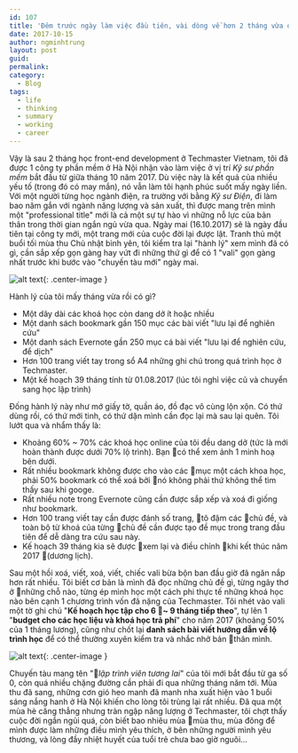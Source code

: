 ```yaml
---
id: 107
title: 'Đêm trước ngày làm việc đầu tiên, vài dòng về hơn 2 tháng vừa qua'
date: 2017-10-15
author: ngminhtrung
layout: post
guid: 
permalink: 
category:
  - Blog
tags:
  - life
  - thinking
  - summary
  - working
  - career
---
```


Vậy là sau 2 tháng học front-end development ở Techmaster Vietnam, tôi đã được 1 công ty phần mềm ở Hà Nội nhận vào làm việc ở vị trí *Kỹ sư phần mềm* bắt đầu từ giữa tháng 10 năm 2017. Dù việc này là kết quả của nhiều yếu tố (trong đó có may mắn), nó vẫn làm tôi hạnh phúc suốt mấy ngày liền. Với một người từng học ngành điện, ra trường với bằng *Kỹ sư Điện*, đi làm bao năm gắn với ngành năng lượng và sản xuất, thì được mang trên mình một "professional title" mới là cả một sự tự hào vì những nỗ lực của bản thân trong thời gian ngắn ngủ vừa qua. Ngày mai (16.10.2017) sẽ là ngày đầu tiên tại công ty mới, một trang mới của cuộc đời lại được lật. Tranh thủ một buổi tối mùa thu Chủ nhật bình yên, tôi kiểm tra lại "hành lý" xem mình đã có gì, cần sắp xếp gọn gàng hay vứt đi những thứ gì để có 1 "vali" gọn gàng nhất trước khi bước vào "chuyến tàu mới" ngày mai. 

![alt text][photo00]{: .center-image }

Hành lý của tôi mấy tháng vừa rồi có gì?
- Một dãy dài các khoá học còn dang dở ít hoặc nhiều
- Một danh sách bookmark gần 150 mục các bài viết "lưu lại để nghiên cứu"
- Một danh sách Evernote gần 250 mục cá bài viết "lưu lại để nghiên cứu, để dịch" 
- Hơn 100 trang viết tay trong sổ A4 những ghi chú trong quá trình học ở Techmaster. 
- Một kế hoạch 39 tháng tính từ 01.08.2017 (lúc tôi nghỉ việc cũ và chuyển sang học lập trình)

Đống hành lý này như mớ giấy tờ, quần áo, đồ đạc vô cùng lộn xộn. Có thứ dùng rồi, có thứ mới tinh, có thứ dặn mình cần đọc lại mà sau lại quên. Tôi lướt qua và nhẩm thấy là:
- Khoảng 60% ~ 70% các khoá học online của tôi đều dang dở (tức là mới hoàn thành được dưới 70% lộ trình). Bạn có thể xem ảnh 1 minh hoạ bên dưới. 
- Rất nhiều bookmark không được cho vào các mục một cách khoa học, phải 50% bookmark có thể xoá bởi nó không phải thứ không thể tìm thấy sau khi googe. 
- Rất nhiều note trong Evernote cũng cần được sắp xếp và xoá đi giống như bookmark.
- Hơn 100 trang viết tay cần được đánh số trang, tô đậm các chủ đề, và toàn bộ từ khoá của từng chủ đề cần được tạo đề mục trong trang đầu tiên để dễ dàng tra cứu sau này. 
- Kế hoạch 39 tháng kia sẽ được xem lại và điều chỉnh khi kết thúc năm 2017 (dương lịch).

Sau một hồi xoá, viết, xoá, viết, chiếc vali bừa bộn ban đầu giờ đã ngăn nắp hơn rất nhiều. Tôi biết cơ bản là mình đã đọc những chủ đề gì, từng ngây thơ ở những chỗ nào, từng ép mình học một cách phi thực tế những khoá học nào bên cạnh 1 chương trình vốn đã nặng của Techmaster. Tôi nhét vào vali một tờ ghi chú "**Kế hoạch học tập cho 6 ~ 9 tháng tiếp theo**", tự lên 1 "**budget cho các học liệu và khoá học trả phí**" cho năm 2017 (khoảng 50% của 1 tháng lương), cũng như chốt lại **danh sách bài viết hướng dẫn về lộ trình học** để có thể thường xuyên kiểm tra và nhắc nhở bản thân mình. 

![alt text][photo01]{: .center-image }

Chuyến tàu mang tên "*lập trình viên tương lai*" của tôi mới bắt đầu từ ga số 0, còn quá nhiều chặng đường cần phải đi qua những tháng năm tới. Mùa thu đã sang, những cơn gió heo manh đã manh nha xuất hiện vào 1 buổi sáng nắng hanh ở Hà Nội khiến cho lòng tôi trùng lại rất nhiều. Đã qua một mùa hè căng thẳng nhưng tràn ngập năng lượng ở Techmaster, tôi chợt thấy cuộc đời ngắn ngủi quá, còn biết bao nhiêu mùa mùa thu, mùa đông để mình được làm những điều mình yêu thích, ở bên những người mình yêu thương, và lòng đầy nhiệt huyết của tuổi trẻ chưa bao giờ nguôi...

[photo00]: https://ngminhtrung.github.io/images/PostIMG/20171015-img-00.png "Xác vali lên và đi"

[photo01]: https://ngminhtrung.github.io/images/PostIMG/20171015-img-01.png "Kế hoạch cho 6 - 9 tháng tới"




